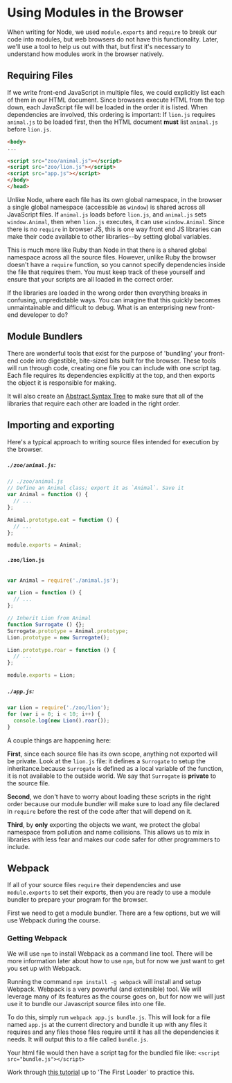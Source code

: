 # Using Modules in the Browser

When writing for Node, we used `module.exports` and `require` to break
our code into modules, but web browsers do not have this functionality.
Later, we'll use a tool to help us out with that, but first it's
necessary to understand how modules work in the browser natively.

## Requiring Files

If we write front-end JavaScript in multiple files, we could explicitly
list each of them in our HTML document. Since browsers execute HTML from
the top down, each JavaScript file will be loaded in the order it is
listed. When dependencies are involved, this ordering is important: If
`lion.js` requires `animal.js` to be loaded first, then the HTML
document **must** list `animal.js` before `lion.js`.

```html
<body>
...

<script src="zoo/animal.js"></script>
<script src="zoo/lion.js"></script>
<script src="app.js"></script>
</body>
</head>
```

Unlike Node, where each file has its own global namespace, in the
browser a single global namespace (accessible as `window`) is shared
across all JavaScript files. If `animal.js` loads before `lion.js`, and
`animal.js` sets `window.Animal`, then when `lion.js` executes, it can
use `window.Animal`. Since there is no `require` in browser JS, this is
one way front end JS libraries can make their code available to other
libraries--by setting global variables.

This is much more like Ruby than Node in that there is a shared global
namespace across all the source files. However, unlike Ruby the browser
doesn't have a `require` function, so you cannot specify dependencies
inside the file that requires them. You must keep track of these
yourself and ensure that your scripts are all loaded in the correct
order.

If the libraries are loaded in the wrong order then everything breaks in
confusing, unpredictable ways. You can imagine that this quickly becomes
unmaintainable and difficult to debug.
What is an enterprising new front-end developer to do?

## Module Bundlers ##
There are wonderful tools that exist for the purpose of 'bundling' your
front-end code into digestible, bite-sized bits built for the browser. These
tools will run through code, creating one file you can include with one script
tag. Each file requires its dependencies explicitly at the top, and then exports
the object it is responsible for making.

It will also create an [Abstract Syntax Tree](https://en.wikipedia.org/wiki/Abstract_syntax_tree) to make sure that all
of the libraries that require each other are loaded in the right order.

## Importing and exporting #
Here's a typical approach to writing source files intended for
execution by the browser.

##### `./zoo/animal.js`:

```js
// ./zoo/animal.js
// Define an Animal class; export it as `Animal`. Save it 
var Animal = function () {
  // ...
};

Animal.prototype.eat = function () {
  // ...
};

module.exports = Animal;
```

#### `.zoo/lion.js`
```js

var Animal = require('./animal.js');

var Lion = function () {
  // ...
};

// Inherit Lion from Animal
function Surrogate () {};
Surrogate.prototype = Animal.prototype;
Lion.prototype = new Surrogate();

Lion.prototype.roar = function () {
  // ...
};

module.exports = Lion;
```

##### `./app.js`:

```js
var Lion = require('./zoo/lion');
for (var i = 0; i < 10; i++) {
  console.log(new Lion().roar());
}
```

A couple things are happening here:

**First**, since each source file has its own scope, anything not exported will
be private. Look at the `lion.js` file: it defines a
`Surrogate` to setup the inheritance.because `Surrogate` is
defined as a local variable of the function, it is not available to
the outside world. We say that `Surrogate` is **private** to the
source file.

**Second**, we don't have to worry about loading these scripts in the right
order because our module bundler will make sure to load any file declared in
`require` before the rest of the code after that will depend on it.

**Third**, by **only** exporting the objects we want, we protect the global namespace
from pollution and name collisions. This allows us to mix in libraries with
less fear and makes our code safer for other programmers to include.

## Webpack ##
If all of your source files `require` their dependencies and use `module.exports`
to set their exports, then you are ready to use a module bundler to prepare your
program for the browser.

First we need to get a module bundler. There are a few options, but we will use
Webpack during the course.

### Getting Webpack ###
We will use `npm` to install Webpack as a command line tool. There will be more
information later about how to use `npm`, but for now we just want to get you
set up with Webpack.

Running the command `npm install -g webpack` will install and setup Webpack.
Webpack is a very powerful (and extensible) tool. We will leverage many of its 
features as the course goes on, but for now we will just use it to bundle our
Javascript source files into one file.

To do this, simply run `webpack app.js bundle.js`. This will look for a file
named `app.js` at the current directory and bundle it up with any files it
requires and any files those files require until it has all the dependencies it
needs. It will output this to a file called `bundle.js`. 

Your html file would then have a script tag for the bundled file like:
`<script src="bundle.js"></script>`

Work through [this
tutorial](http://webpack.github.io/docs/tutorials/getting-started/) up to 'The
First Loader` to practice this.
